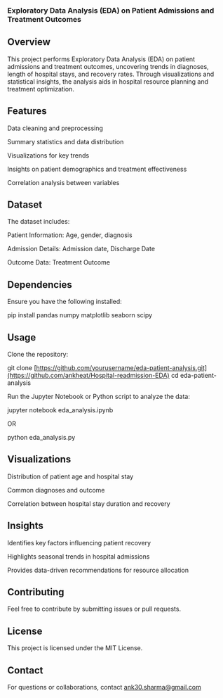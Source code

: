 ### Exploratory Data Analysis (EDA) on Patient Admissions and Treatment Outcomes

## Overview

This project performs Exploratory Data Analysis (EDA) on patient admissions and treatment outcomes, uncovering trends in diagnoses, length of hospital stays, and recovery rates. Through visualizations and statistical insights, the analysis aids in hospital resource planning and treatment optimization.

## Features

Data cleaning and preprocessing

Summary statistics and data distribution

Visualizations for key trends

Insights on patient demographics and treatment effectiveness

Correlation analysis between variables

## Dataset

The dataset includes:

Patient Information: Age, gender, diagnosis

Admission Details: Admission date, Discharge Date

Outcome Data: Treatment Outcome

## Dependencies

Ensure you have the following installed:

pip install pandas numpy matplotlib seaborn scipy

## Usage

Clone the repository:

git clone [https://github.com/yourusername/eda-patient-analysis.git](https://github.com/ankheat/Hospital-readmission-EDA)
cd eda-patient-analysis

Run the Jupyter Notebook or Python script to analyze the data:

jupyter notebook eda_analysis.ipynb

OR

python eda_analysis.py

## Visualizations

Distribution of patient age and hospital stay

Common diagnoses and outcome

Correlation between hospital stay duration and recovery

## Insights

Identifies key factors influencing patient recovery

Highlights seasonal trends in hospital admissions

Provides data-driven recommendations for resource allocation

## Contributing

Feel free to contribute by submitting issues or pull requests.

## License

This project is licensed under the MIT License.

## Contact

For questions or collaborations, contact ank30.sharma@gmail.com 


